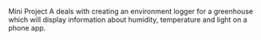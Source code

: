 Mini Project A deals with creating an environment logger for a greenhouse which will display information about humidity, temperature and light on a phone app. 
